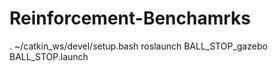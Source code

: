# Reinforcement-Benchamrks

. ~/catkin_ws/devel/setup.bash
roslaunch BALL_STOP_gazebo BALL_STOP.launch
